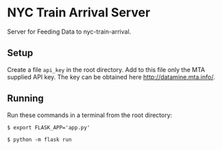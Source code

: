 # NYC Train Arrival Server
Server for Feeding Data to nyc-train-arrival.

## Setup
Create a file `api_key` in the root directory.  Add to this file only the MTA supplied API key.  The key can be obtained here http://datamine.mta.info/.

## Running
Run these commands in a terminal from the root directory:

`$ export FLASK_APP='app.py'`

`$ python -m flask run`

